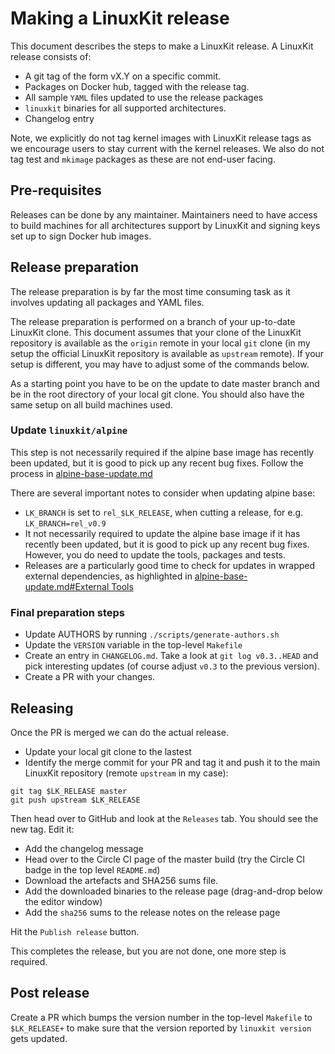 # Making a LinuxKit release

This document describes the steps to make a LinuxKit release. A
LinuxKit release consists of:
- A git tag of the form vX.Y on a specific commit.
- Packages on Docker hub, tagged with the release tag.
- All sample `YAML` files updated to use the release packages
- `linuxkit` binaries for all supported architectures.
- Changelog entry

Note, we explicitly do not tag kernel images with LinuxKit release
tags as we encourage users to stay current with the kernel
releases. We also do not tag test and `mkimage` packages as these are
not end-user facing.


## Pre-requisites

Releases can be done by any maintainer. Maintainers need to have
access to build machines for all architectures support by LinuxKit and
signing keys set up to sign Docker hub images.


## Release preparation

The release preparation is by far the most time consuming task as it
involves updating all packages and YAML files.

The release preparation is performed on a branch of your up-to-date
LinuxKit clone. This document assumes that your clone of the LinuxKit
repository is available as the `origin` remote in your local `git`
clone (in my setup the official LinuxKit repository is available as
`upstream` remote). If your setup is different, you may have to adjust
some of the commands below.

As a starting point you have to be on the update to date master branch
and be in the root directory of your local git clone. You should also
have the same setup on all build machines used.

### Update `linuxkit/alpine`

This step is not necessarily required if the alpine base image has
recently been updated, but it is good to pick up any recent bug
fixes. Follow the process in [alpine-base-update.md](./alpine-base-update.md)

There are several important notes to consider when updating alpine base:

* `LK_BRANCH` is set to `rel_$LK_RELEASE`, when cutting a release, for e.g. `LK_BRANCH=rel_v0.9`
* It not necessarily required to update the alpine base image if it has recently been updated, but it is good to pick up any recent bug
fixes. However, you do need to update the tools, packages and tests.
* Releases are a particularly good time to check for updates in wrapped external dependencies, as highlighted in [alpine-base-update.md#External Tools](./alpine-base-update.md#External_Tools)

### Final preparation steps

- Update AUTHORS by running `./scripts/generate-authors.sh`
- Update the `VERSION` variable in the top-level `Makefile`
- Create an entry in `CHANGELOG.md`. Take a look at `git log v0.3..HEAD` and pick interesting updates (of course adjust `v0.3` to the previous version).
- Create a PR with your changes.


## Releasing

Once the PR is merged we can do the actual release.

- Update your local git clone to the lastest
- Identify the merge commit for your PR and tag it and push it to the main LinuxKit repository (remote `upstream` in my case):

```
git tag $LK_RELEASE master
git push upstream $LK_RELEASE
```

Then head over to GitHub and look at the `Releases` tab. You should see the new tag. Edit it:
- Add the changelog message
- Head over to the Circle CI page of the master build (try the Circle CI badge in the top level `README.md`)
- Download the artefacts and SHA256 sums file.
- Add the downloaded binaries to the release page (drag-and-drop below the editor window)
- Add the `sha256` sums to the release notes on the release page

Hit the `Publish release` button.

This completes the release, but you are not done, one more step is required.

## Post release

Create a PR which bumps the version number in the top-level `Makefile`
to `$LK_RELEASE+` to make sure that the version reported by `linuxkit
version` gets updated.
